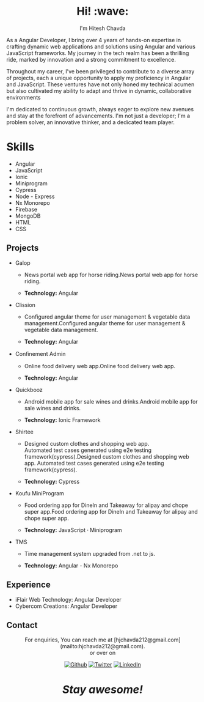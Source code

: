 <h1 align='center'> Hi! :wave:</h1>
<p align='center'>
I'm Hitesh Chavda
</p>


As a Angular Developer, I bring over 4 years of hands-on expertise in crafting dynamic web applications and solutions using Angular and various JavaScript frameworks. My journey in the tech realm has been a thrilling ride, marked by innovation and a strong commitment to excellence.

Throughout my career, I've been privileged to contribute to a diverse array of projects, each a unique opportunity to apply my proficiency in Angular and JavaScript. These ventures have not only honed my technical acumen but also cultivated my ability to adapt and thrive in dynamic, collaborative environments

I'm dedicated to continuous growth, always eager to explore new avenues and stay at the forefront of advancements. I'm not just a developer; I'm a problem solver, an innovative thinker, and a dedicated team player.




# Skills 

 - Angular
 - JavaScript 
 - Ionic 
 - Miniprogram
 - Cypress 
 - Node - Express
 - Nx Monorepo
 - Firebase
 - MongoDB
 - HTML
 - CSS

## Projects

-   Galop
    
    -  News portal web app for horse riding.News portal web app for horse riding.
            
        
    -   **Technology:**  Angular


- 
    Clission
    
     -   Configured angular theme for user management & vegetable data management.Configured angular theme for user management & vegetable data management.
            
        
    -    **Technology:**  Angular
            
        
    
-   Conﬁnement Admin
    
    -   Online food delivery web app.Online food delivery web app.
            
        
    -    **Technology:**  Angular
                    
    
-   Quickbooz
    
    -  Android mobile app for sale wines and drinks.Android mobile app for sale wines and drinks.
            
        
    - **Technology:**  Ionic Framework
            
        
    
-   Shirtee
    
    -  Designed custom clothes and shopping web app.  
            Automated test cases generated using e2e testing framework(cypress).Designed custom clothes and shopping web app. Automated test cases generated using e2e testing framework(cypress).
            
        
    - **Technology:**  Cypress

-   Koufu MiniProgram
    
    - Food ordering app for DineIn and Takeaway for alipay and chope super app.Food ordering app for DineIn and Takeaway for alipay and chope super app.
            
        
    - **Technology:**  JavaScript · Miniprogram
        
- TMS
	- Time management system upgraded from .net to js.
	
	-  **Technology:** Angular - Nx Monorepo


## Experience

- iFlair Web Technology: Angular Developer
- Cybercom Creations: Angular Developer 

## Contact
<p align='center'>For enquiries, You can reach me at [hjchavda212@gmail.com](mailto:hjchavda212@gmail.com). <br/>
 or over on <br />
</p>

<p align='center'>
	<a href="<p align='center'>
	<a href="https://github.com/chavdahitesh" target="_blank"><img alt="Github" src="https://img.shields.io/badge/GitHub-%2312100E.svg?&style=for-the-badge&logo=Github&logoColor=white" /></a> 
	<a href="https://twitter.com/hit_chavda" target="_blank"><img alt="Twitter" src="https://img.shields.io/badge/twitter-%231DA1F2.svg?&style=for-the-badge&logo=twitter&logoColor=white" /></a> 
	<a href="https://www.linkedin.com/in/im-hitesh2021" target="_blank"><img alt="LinkedIn" src="https://img.shields.io/badge/linkedin-%230077B5.svg?&style=for-the-badge&logo=linkedin&logoColor=white" /></a> 
<!-- 	<a href="https://medium.com/@th.guibert" target="_blank"><img alt="Medium" src="https://img.shields.io/badge/medium-%2312100E.svg?&style=for-the-badge&logo=medium&logoColor=white" /></a> -->
</p>
<h1 align='center'><i>Stay awesome!</i></h1>
